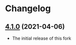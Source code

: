 # Changelog

## [4.1.0] (2021-04-06)
* The initial release of this fork

[4.1.0]: https://github.com/valtlai/postcss-value-parser-deno/releases/tag/v4.1.0
